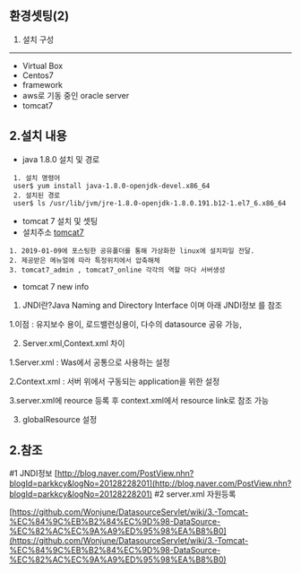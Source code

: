 환경셋팅(2)
--- 
1. 설치 구성
---
- Virtual Box
- Centos7
- framework
- aws로 기동 중인 oracle server
- tomcat7

2.설치 내용 
---
- java 1.8.0 설치 및 경로

```
 1. 설치 명령어
 user$ yum install java-1.8.0-openjdk-devel.x86_64
 2. 설치된 경로
 user$ ls /usr/lib/jvm/jre-1.8.0-openjdk-1.8.0.191.b12-1.el7_6.x86_64
 ```

- tomcat 7 설치 및 셋팅
- 설치주소 [tomcat7](https://tomcat.apache.org/download-70.cgi)

```
1. 2019-01-09에 포스팅한 공유폴더를 통해 가상화한 linux에 설치파일 전달.
2. 제공받은 메뉴얼에 따라 특정위치에서 압축해체
3. tomcat7_admin , tomcat7_online 각각의 역할 마다 서버생성
```
- tomcat 7 new info
1. JNDI란?Java Naming and Directory Interface 이며 아래  JNDI정보 를 참조

  1.이점 : 유지보수 용이, 로드밸런싱용이, 다수의 datasource 공유 가능,
  
  
2. Server.xml,Context.xml 차이
  
  1.Server.xml	: Was에서 공통으로 사용하는 설정 
  
  2.Context.xml : 서버 위에서 구동되는  application을 위한 설정
  
  3.server.xml에 reource 등록 후 context.xml에서 resource link로 참조 가능
  
3. globalResource 설정


2.참조 
---

#1 JNDI정보
[http://blog.naver.com/PostView.nhn?blogId=parkkcy&logNo=20128228201](http://blog.naver.com/PostView.nhn?blogId=parkkcy&logNo=20128228201)
#2 server.xml 자원등록

[https://github.com/Wonjune/DatasourceServlet/wiki/3.-Tomcat-%EC%84%9C%EB%B2%84%EC%9D%98-DataSource-%EC%82%AC%EC%9A%A9%ED%95%98%EA%B8%B0](https://github.com/Wonjune/DatasourceServlet/wiki/3.-Tomcat-%EC%84%9C%EB%B2%84%EC%9D%98-DataSource-%EC%82%AC%EC%9A%A9%ED%95%98%EA%B8%B0)